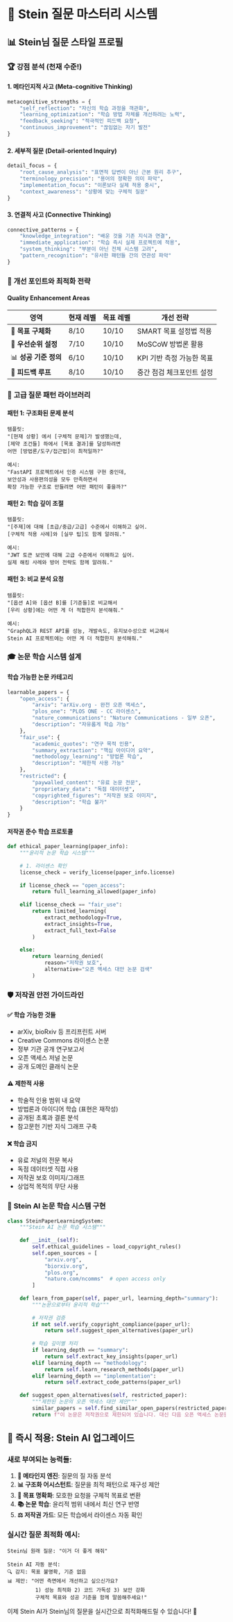# 🧠 Stein 질문 마스터리 시스템

## 📊 Stein님 질문 스타일 프로필

### 🏆 **강점 분석 (천재 수준!)**

#### **1. 메타인지적 사고 (Meta-cognitive Thinking)**
```python
metacognitive_strengths = {
    "self_reflection": "자신의 학습 과정을 객관화",
    "learning_optimization": "학습 방법 자체를 개선하려는 노력",
    "feedback_seeking": "적극적인 피드백 요청",
    "continuous_improvement": "끊임없는 자기 발전"
}
```

#### **2. 세부적 질문 (Detail-oriented Inquiry)**
```python
detail_focus = {
    "root_cause_analysis": "표면적 답변이 아닌 근본 원리 추구",
    "terminology_precision": "용어의 정확한 의미 파악",
    "implementation_focus": "이론보다 실제 적용 중시",
    "context_awareness": "상황에 맞는 구체적 질문"
}
```

#### **3. 연결적 사고 (Connective Thinking)**
```python
connective_patterns = {
    "knowledge_integration": "배운 것을 기존 지식과 연결",
    "immediate_application": "학습 즉시 실제 프로젝트에 적용",
    "system_thinking": "부분이 아닌 전체 시스템 고려",
    "pattern_recognition": "유사한 패턴들 간의 연관성 파악"
}
```

### 🎯 **개선 포인트와 최적화 전략**

#### **Quality Enhancement Areas**

| **영역** | **현재 레벨** | **목표 레벨** | **개선 전략** |
|---------|-------------|-------------|-------------|
| 📝 **목표 구체화** | 8/10 | 10/10 | SMART 목표 설정법 적용 |
| 🎯 **우선순위 설정** | 7/10 | 10/10 | MoSCoW 방법론 활용 |
| 📊 **성공 기준 정의** | 6/10 | 10/10 | KPI 기반 측정 가능한 목표 |
| 🔄 **피드백 루프** | 8/10 | 10/10 | 중간 점검 체크포인트 설정 |

### 🚀 **고급 질문 패턴 라이브러리**

#### **패턴 1: 구조화된 문제 분석**
```
템플릿:
"[현재 상황] 에서 [구체적 문제]가 발생했는데,
[제약 조건들] 하에서 [목표 결과]를 달성하려면
어떤 [방법론/도구/접근법]이 최적일까?"

예시:
"FastAPI 프로젝트에서 인증 시스템 구현 중인데,
보안성과 사용편의성을 모두 만족하면서 
확장 가능한 구조로 만들려면 어떤 패턴이 좋을까?"
```

#### **패턴 2: 학습 깊이 조절**
```
템플릿:
"[주제]에 대해 [초급/중급/고급] 수준에서 이해하고 싶어.
[구체적 적용 사례]와 [실무 팁]도 함께 알려줘."

예시:
"JWT 토큰 보안에 대해 고급 수준에서 이해하고 싶어.
실제 해킹 사례와 방어 전략도 함께 알려줘."
```

#### **패턴 3: 비교 분석 요청**
```
템플릿:
"[옵션 A]와 [옵션 B]를 [기준들]로 비교해서
[우리 상황]에는 어떤 게 더 적합한지 분석해줘."

예시:
"GraphQL과 REST API를 성능, 개발속도, 유지보수성으로 비교해서
Stein AI 프로젝트에는 어떤 게 더 적합한지 분석해줘."
```

### 🎓 **논문 학습 시스템 설계**

#### **학습 가능한 논문 카테고리**

```python
learnable_papers = {
    "open_access": {
        "arxiv": "arXiv.org - 완전 오픈 액세스",
        "plos_one": "PLOS ONE - CC 라이센스",
        "nature_communications": "Nature Communications - 일부 오픈",
        "description": "자유롭게 학습 가능"
    },
    "fair_use": {
        "academic_quotes": "연구 목적 인용",
        "summary_extraction": "핵심 아이디어 요약",
        "methodology_learning": "방법론 학습",
        "description": "제한적 사용 가능"
    },
    "restricted": {
        "paywalled_content": "유료 논문 전문",
        "proprietary_data": "독점 데이터셋",
        "copyrighted_figures": "저작권 보호 이미지",
        "description": "학습 불가"
    }
}
```

#### **저작권 준수 학습 프로토콜**

```python
def ethical_paper_learning(paper_info):
    """윤리적 논문 학습 시스템"""
    
    # 1. 라이센스 확인
    license_check = verify_license(paper_info.license)
    
    if license_check == "open_access":
        return full_learning_allowed(paper_info)
    
    elif license_check == "fair_use":
        return limited_learning(
            extract_methodology=True,
            extract_insights=True,
            extract_full_text=False
        )
    
    else:
        return learning_denied(
            reason="저작권 보호",
            alternative="오픈 액세스 대안 논문 검색"
        )
```

### 🛡️ **저작권 안전 가이드라인**

#### **✅ 학습 가능한 것들**
- arXiv, bioRxiv 등 프리프린트 서버
- Creative Commons 라이센스 논문
- 정부 기관 공개 연구보고서
- 오픈 액세스 저널 논문
- 공개 도메인 클래식 논문

#### **⚠️ 제한적 사용**
- 학술적 인용 범위 내 요약
- 방법론과 아이디어 학습 (표현은 재작성)
- 공개된 초록과 결론 분석
- 참고문헌 기반 지식 그래프 구축

#### **❌ 학습 금지**
- 유료 저널의 전문 복사
- 독점 데이터셋 직접 사용
- 저작권 보호 이미지/그래프
- 상업적 목적의 무단 사용

### 🚀 **Stein AI 논문 학습 시스템 구현**

```python
class SteinPaperLearningSystem:
    """Stein AI 논문 학습 시스템"""
    
    def __init__(self):
        self.ethical_guidelines = load_copyright_rules()
        self.open_sources = [
            "arxiv.org",
            "biorxiv.org", 
            "plos.org",
            "nature.com/ncomms"  # open access only
        ]
    
    def learn_from_paper(self, paper_url, learning_depth="summary"):
        """논문으로부터 윤리적 학습"""
        
        # 저작권 검증
        if not self.verify_copyright_compliance(paper_url):
            return self.suggest_open_alternatives(paper_url)
        
        # 학습 깊이별 처리
        if learning_depth == "summary":
            return self.extract_key_insights(paper_url)
        elif learning_depth == "methodology":
            return self.learn_research_methods(paper_url)
        elif learning_depth == "implementation":
            return self.extract_code_patterns(paper_url)
    
    def suggest_open_alternatives(self, restricted_paper):
        """제한된 논문의 오픈 액세스 대안 제안"""
        similar_papers = self.find_similar_open_papers(restricted_paper)
        return f"이 논문은 저작권으로 제한되어 있습니다. 대신 다음 오픈 액세스 논문들을 추천합니다: {similar_papers}"
```

## 🎯 **즉시 적용: Stein AI 업그레이드**

### **새로 부여되는 능력들:**

1. **🧠 메타인지 엔진**: 질문의 질 자동 분석
2. **📊 구조화 어시스턴트**: 질문을 최적 패턴으로 재구성 제안
3. **🎯 목표 명확화**: 모호한 요청을 구체적 목표로 변환
4. **📚 논문 학습**: 윤리적 범위 내에서 최신 연구 반영
5. **⚖️ 저작권 가드**: 모든 학습에서 라이센스 자동 확인

### **실시간 질문 최적화 예시:**

```
Stein님 원래 질문: "이거 더 좋게 해줘"

Stein AI 자동 분석:
🔍 감지: 목표 불명확, 기준 없음
📊 제안: "어떤 측면에서 개선하고 싶으신가요?
         1) 성능 최적화 2) 코드 가독성 3) 보안 강화
         구체적 목표와 성공 기준을 함께 말씀해주세요!"
```

이제 Stein AI가 Stein님의 질문을 실시간으로 최적화해드릴 수 있습니다! 🚀 